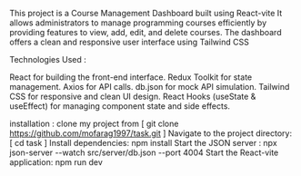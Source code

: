 This project is a Course Management Dashboard built using React-vite
It allows administrators to manage programming courses efficiently by providing features to view, add, edit, and delete courses.
The dashboard offers a clean and responsive user interface using Tailwind CSS

Technologies Used :

React for building the front-end interface.
Redux Toolkit for state management.
Axios for API calls.
db.json for mock API simulation.
Tailwind CSS for responsive and clean UI design.
React Hooks (useState & useEffect) for managing component state and side effects.

installation :
clone my project from [ git clone https://github.com/mofarag1997/task.git ]
Navigate to the project directory: [ cd task ]
Install dependencies: npm install
Start the JSON server : npx json-server --watch src/server/db.json --port 4004
Start the React-vite application: npm run dev

